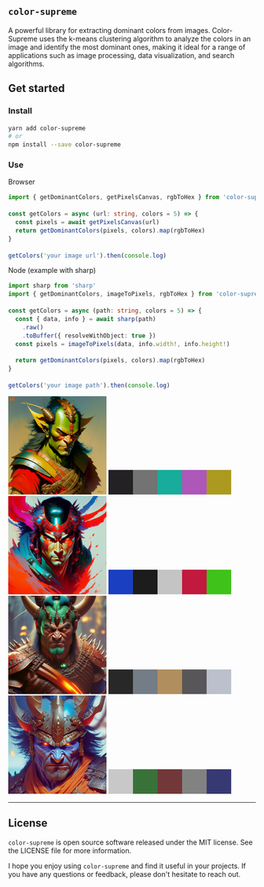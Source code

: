 ## `color-supreme`

A powerful library for extracting dominant colors from images. Color-Supreme uses the k-means clustering algorithm to analyze the colors in an image and identify the most dominant ones, making it ideal for a range of applications such as image processing, data visualization, and search algorithms.

## Get started

### Install

```bash
yarn add color-supreme
# or
npm install --save color-supreme
```

### Use

Browser

```typescript
import { getDominantColors, getPixelsCanvas, rgbToHex } from 'color-supreme'

const getColors = async (url: string, colors = 5) => {
  const pixels = await getPixelsCanvas(url)
  return getDominantColors(pixels, colors).map(rgbToHex)
}

getColors('your image url').then(console.log)
```

Node (example with sharp)

```typescript
import sharp from 'sharp'
import { getDominantColors, imageToPixels, rgbToHex } from 'color-supreme'

const getColors = async (path: string, colors = 5) => {
  const { data, info } = await sharp(path)
    .raw()
    .toBuffer({ resolveWithObject: true })
  const pixels = imageToPixels(data, info.width!, info.height!)

  return getDominantColors(pixels, colors).map(rgbToHex)
}

getColors('your image path').then(console.log)
```

<!-- START GENERATED CONTENT -->

  <img src="images/dreamlikeartheadandshoulde_13717361.png" alt="Example Image" width="200" height="200">
  <img src="images/generated/dreamlikeartheadandshoulde_13717361.png" alt="Example Image swatch" >
  

  <img src="images/dreamlikeartheadandshoulde_31881958.png" alt="Example Image" width="200" height="200">
  <img src="images/generated/dreamlikeartheadandshoulde_31881958.png" alt="Example Image swatch" >
  

  <img src="images/dreamlikeartheadandshoulde_50300776.png" alt="Example Image" width="200" height="200">
  <img src="images/generated/dreamlikeartheadandshoulde_50300776.png" alt="Example Image swatch" >
  

  <img src="images/dreamlikeartheadandshoulde_88640242.png" alt="Example Image" width="200" height="200">
  <img src="images/generated/dreamlikeartheadandshoulde_88640242.png" alt="Example Image swatch" >
  
<!-- END GENERATED CONTENT -->

---

## License

`color-supreme` is open source software released under the MIT license. See the LICENSE file for more information.

I hope you enjoy using `color-supreme` and find it useful in your projects. If you have any questions or feedback, please don't hesitate to reach out.
